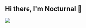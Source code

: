 ## Hi there, I'm Nocturnal 👋

![](https://komarev.com/ghpvc/?username=Nocturnxl)

<!--
**Nocturnxl/Nocturnxl** is a ✨ _special_ ✨ repository because its `README.md` (this file) appears on your GitHub profile.

Here are some ideas to get you started:

### 🔭 I’m currently working on
Mostly random javascript projects to increase my bookshelf of knowledges.

### 🌱 I’m currently learning 
* React
* NextJS
* MongoDB

### 📫 How to reach me: 
* [Website](https://nocturnal.sh/)
* [Discord](https://discord.bio/p/nocturnal)

